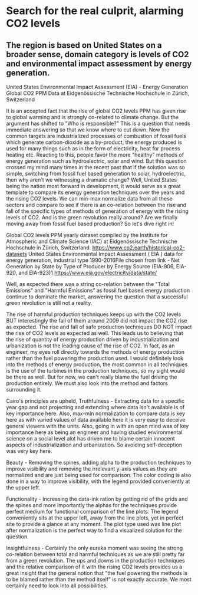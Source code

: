 # Search for the real culprit, alarming CO2 levels
## The region is based on United States on a broader sense, domain category is levels of CO2 and environmental impact assessment by energy generation.

United States Environmental Impact Assessment (EIA) - Energy Generation
Global CO2 PPM Data at Eidgenössische Technische Hochschule in Zürich, Switzerland

It is an accepted fact that the rise of global CO2 levels PPM has given rise to global warming and is strongly co-related to climate change.
But the argument has shifted to "Who is responsible?"
This is a question that needs immediate answering so that we know where to cut down.
Now the common targets are industrialized processes of combustion of fossil fuels which generate carbon-dioxide as a by-product, the energy produced is used for many things such as in the form of electricity, heat for process heating etc. 
Reacting to this, people favor the more "healthy" methods of energy generation such as hydroelectric, solar and wind.
But this question crossed my mind many times in the recent past that if the solution was so simple, switching from fossil fuel based generation to solar, hydroelectric, then why aren't we witnessing a dramatic change?
Well, United States being the nation most forward in development, it would serve as a great template to compare its energy generation techniques over the years and the rising CO2 levels. 
We can min-max normalize data from all these sectors and compare to see if there is an co-relation between the rise and fall of the specific types of methods of generation of energy with the rising levels of CO2.
And is the green revolution really around? Are we finally moving away from fossil fuel based production?
So let's dive right in!

Global CO2 levels PPM yearly dataset compiled by the Institute for Atmospheric and Climate Science (IAC) at Eidgenössische Technische Hochschule in Zürich, Switzerland.
https://www.co2.earth/historical-co2-datasets
United States Environmental Impact Assessment ( EIA ) data for energy generation, industrial type 1990-2016File chosen from link - Net Generation by State by Type of Producer by Energy Source (EIA-906, EIA-920, and EIA-923)1
https://www.eia.gov/electricity/data/state/

Well, as expected there was a string co-relation between the "Total Emissions" and "Harmful Emissions" as fossil fuel based energy production continue to dominate the market, answering the question that a successful green revolution is still not a reality.

The rise of harmful production techniques keeps up with the CO2 levels BUT interestingly the fall of them around 2009 did not impact the CO2 rise as expected.
The rise and fall of safe production techniques DO NOT impact the rise of CO2 levels as expected as well.
This leads us to believing that the rise of quantity of energy production driven by industrialization and urbanization is not the leading cause of the rise of CO2.
In fact, as an engineer, my eyes roll directly towards the methods of energy production rather than the fuel powering the production used. I would definitely look into the methods of energy production, the most common in all techniques is the use of the turbines in the production techniques, so my sight would be there as well. But for now, we can't really blame the fuel driving the production entirely.
We must also look into the method and factors surrounding it.

Cairo's principles are upheld,
  Truthfulness - Extracting data for a specific year gap and not projecting and extending where data isn't available is of key importance here. Also, max-min normalization to compare data is key here as with varied values of data available here it is very easy to deceive general viewers with the units. Also, going in with an open mind was of key importance here as being an engineer and having studied environmental science on a social level alot has driven me to blame certain innocent aspects of industrialization and urbanization. So avoiding self-deception was very key here. 

  Beauty - Removing the spines, adding alpha to the production techniques to improve visibility and removing the irrelevant y-axis values as they are normalized and are just being used for comparison. The color coding is also done in a way to improve visibility, with the legend provided conveniently at the upper left.

  Functionality - Increasing the data-ink ration by getting rid of the grids and the spines and more importantly the alphas for the techniques provide perfect medium for functional comparison of the line plots. The legend conveniently sits at the upper left, away from the line plots, yet in perfect site to provide a glance at any moment. The plot type used was line plot after normalization is the perfect way to find a visualized solution for the question.

  Insightfulness - Certainly the only eureka moment was seeing the strong co-relation between total and harmful techniques as we are still pretty far from a green revolution. The ups and downs in the production techniques and the relative comparison of it with the rising CO2 levels provides us a great insight that the general notion that "the fuel powering the methods is to be blamed rather than the method itself" is not exactly accurate. We most certainly need to look into all possibilities.

